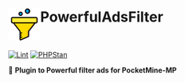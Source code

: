 <h1>PowerfulAdsFilter<img src="assets/images/icon.png" height="64" width="64" align="left"></img></h1><br/>

[![Lint](https://poggit.pmmp.io/ci.shield/David-pm-pl/PowerfulAdsFilter/AntiSpamPlus)](https://poggit.pmmp.io/ci/David-pm-pl/PowerfulAdsFilter/PowerfulAdsFilter)
[![PHPStan](https://github.com/david-pm-pl/PowerfulAdsFilter/actions/workflows/php.yml/badge.svg)](https://github.com/david-pm-pl/PowerfulAdsFilter/actions/workflows/php.yml/badge.svg)

🚫 **Plugin to Powerful filter ads for PocketMine-MP**
